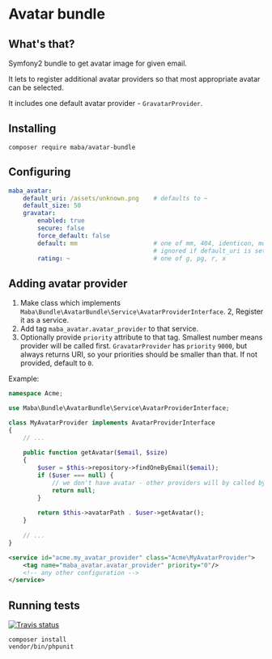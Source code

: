 # Avatar bundle

## What's that?

Symfony2 bundle to get avatar image for given email.

It lets to register additional avatar providers so that most appropriate avatar can be selected.

It includes one default avatar provider - `GravatarProvider`.

## Installing

```shell
composer require maba/avatar-bundle
```

## Configuring

```yml
maba_avatar:
    default_uri: /assets/unknown.png    # defaults to ~
    default_size: 50
    gravatar:
        enabled: true
        secure: false
        force_default: false
        default: mm                     # one of mm, 404, identicon, monsterid, wavatar, retro, blank
                                        # ignored if default_uri is set
        rating: ~                       # one of g, pg, r, x
```

## Adding avatar provider

1. Make class which implements `Maba\Bundle\AvatarBundle\Service\AvatarProviderInterface`.
2, Register it as a service.
3. Add tag `maba_avatar.avatar_provider` to that service.
4. Optionally provide `priority` attribute to that tag. Smallest number means provider will be called first.
    `GravatarProvider` has `priority` `9000`, but always returns URI, so your priorities should be smaller than that.
    If not provided, default to `0`.

Example:

```php
namespace Acme;

use Maba\Bundle\AvatarBundle\Service\AvatarProviderInterface;

class MyAvatarProvider implements AvatarProviderInterface
{
    // ...
    
    public function getAvatar($email, $size)
    {
        $user = $this->repository->findOneByEmail($email);
        if ($user === null) {
            // we don't have avatar - other providers will by called by priority
            return null;
        }
        
        return $this->avatarPath . $user->getAvatar();
    }
    
    // ...
}
```

```xml
<service id="acme.my_avatar_provider" class="Acme\MyAvatarProvider">
    <tag name="maba_avatar.avatar_provider" priority="0"/>
    <!-- any other configuration -->
</service>
```

## Running tests

[![Travis status](https://travis-ci.org/mariusbalcytis/avatar-bundle.svg?branch=master)](https://travis-ci.org/mariusbalcytis/avatar-bundle)

```shell
composer install
vendor/bin/phpunit
```

